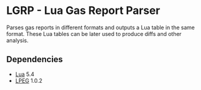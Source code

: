 # LGRP - Lua Gas Report Parser

Parses gas reports in different formats and outputs a Lua table in the same format. These Lua tables can be later used to produce diffs and other analysis.

## Dependencies

* [Lua](https://www.lua.org) 5.4
* [LPEG](https://www.inf.puc-rio.br/~roberto/lpeg/) 1.0.2
